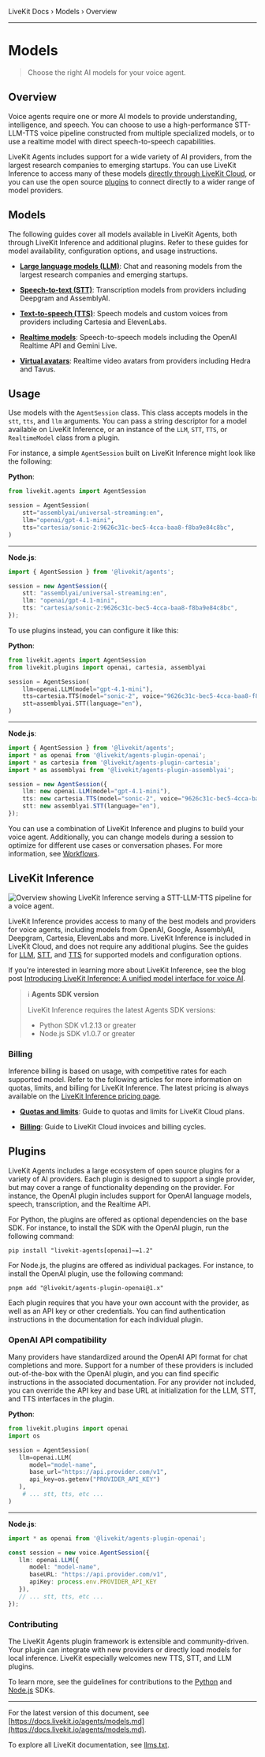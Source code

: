 LiveKit Docs › Models › Overview

---

# Models

> Choose the right AI models for your voice agent.

## Overview

Voice agents require one or more AI models to provide understanding, intelligence, and speech. You can choose to use a high-performance STT-LLM-TTS voice pipeline constructed from multiple specialized models, or to use a realtime model with direct speech-to-speech capabilities.

LiveKit Agents includes support for a wide variety of AI providers, from the largest research companies to emerging startups. You can use LiveKit Inference to access many of these models [directly through LiveKit Cloud](#inference), or you can use the open source [plugins](#plugins) to connect directly to a wider range of model providers.

## Models

The following guides cover all models available in LiveKit Agents, both through LiveKit Inference and additional plugins. Refer to these guides for model availability, configuration options, and usage instructions.

- **[Large language models (LLM)](https://docs.livekit.io/agents/models/llm.md)**: Chat and reasoning models from the largest research companies and emerging startups.

- **[Speech-to-text (STT)](https://docs.livekit.io/agents/models/stt.md)**: Transcription models from providers including Deepgram and AssemblyAI.

- **[Text-to-speech (TTS)](https://docs.livekit.io/agents/models/tts.md)**: Speech models and custom voices from providers including Cartesia and ElevenLabs.

- **[Realtime models](https://docs.livekit.io/agents/models/realtime.md)**: Speech-to-speech models including the OpenAI Realtime API and Gemini Live.

- **[Virtual avatars](https://docs.livekit.io/agents/models/avatar.md)**: Realtime video avatars from providers including Hedra and Tavus.

## Usage

Use models with the `AgentSession` class. This class accepts models in the `stt`, `tts`, and `llm` arguments. You can pass a string descriptor for a model available on LiveKit Inference, or an instance of the `LLM`, `STT`, `TTS`, or `RealtimeModel` class from a plugin.

For instance, a simple `AgentSession` built on LiveKit Inference might look like the following:

**Python**:

```python
from livekit.agents import AgentSession

session = AgentSession(
    stt="assemblyai/universal-streaming:en",
    llm="openai/gpt-4.1-mini",
    tts="cartesia/sonic-2:9626c31c-bec5-4cca-baa8-f8ba9e84c8bc",
)

```

---

**Node.js**:

```typescript
import { AgentSession } from '@livekit/agents';

session = new AgentSession({
    stt: "assemblyai/universal-streaming:en",
    llm: "openai/gpt-4.1-mini",
    tts: "cartesia/sonic-2:9626c31c-bec5-4cca-baa8-f8ba9e84c8bc",
});

```

To use plugins instead, you can configure it like this:

**Python**:

```python
from livekit.agents import AgentSession
from livekit.plugins import openai, cartesia, assemblyai

session = AgentSession(
    llm=openai.LLM(model="gpt-4.1-mini"),
    tts=cartesia.TTS(model="sonic-2", voice="9626c31c-bec5-4cca-baa8-f8ba9e84c8bc"),
    stt=assemblyai.STT(language="en"),
)

```

---

**Node.js**:

```typescript
import { AgentSession } from '@livekit/agents';
import * as openai from '@livekit/agents-plugin-openai';
import * as cartesia from '@livekit/agents-plugin-cartesia';
import * as assemblyai from '@livekit/agents-plugin-assemblyai';

session = new AgentSession({
    llm: new openai.LLM(model="gpt-4.1-mini"),
    tts: new cartesia.TTS(model="sonic-2", voice="9626c31c-bec5-4cca-baa8-f8ba9e84c8bc"),
    stt: new assemblyai.STT(language="en"),
});

```

You can use a combination of LiveKit Inference and plugins to build your voice agent. Additionally, you can change models during a session to optimize for different use cases or conversation phases. For more information, see [Workflows](https://docs.livekit.io/agents/build/workflows.md).

## LiveKit Inference

![Overview showing LiveKit Inference serving a STT-LLM-TTS pipeline for a voice agent.](/images/agents/inference.svg)

LiveKit Inference provides access to many of the best models and providers for voice agents, including models from OpenAI, Google, AssemblyAI, Deepgram, Cartesia, ElevenLabs and more. LiveKit Inference is included in LiveKit Cloud, and does not require any additional plugins. See the guides for [LLM](https://docs.livekit.io/agents/models/llm.md), [STT](https://docs.livekit.io/agents/models/stt.md), and [TTS](https://docs.livekit.io/agents/models/tts.md) for supported models and configuration options.

If you're interested in learning more about LiveKit Inference, see the blog post [Introducing LiveKit Inference: A unified model interface for voice AI](https://blog.livekit.io/introducing-livekit-inference/).

> ℹ️ **Agents SDK version**
> 
> LiveKit Inference requires the latest Agents SDK versions:
> 
> - Python SDK v1.2.13 or greater
> - Node.js SDK v1.0.7 or greater

### Billing

Inference billing is based on usage, with competitive rates for each supported model. Refer to the following articles for more information on quotas, limits, and billing for LiveKit Inference. The latest pricing is always available on the [LiveKit Inference pricing page](https://livekit.io/pricing/inference).

- **[Quotas and limits](https://docs.livekit.io/home/cloud/quotas-and-limits.md)**: Guide to quotas and limits for LiveKit Cloud plans.

- **[Billing](https://docs.livekit.io/home/cloud/billing.md)**: Guide to LiveKit Cloud invoices and billing cycles.

## Plugins

LiveKit Agents includes a large ecosystem of open source plugins for a variety of AI providers. Each plugin is designed to support a single provider, but may cover a range of functionality depending on the provider. For instance, the OpenAI plugin includes support for OpenAI language models, speech, transcription, and the Realtime API.

For Python, the plugins are offered as optional dependencies on the base SDK. For instance, to install the SDK with the OpenAI plugin, run the following command:

```shell
pip install "livekit-agents[openai]~=1.2"

```

For Node.js, the plugins are offered as individual packages. For instance, to install the OpenAI plugin, use the following command:

```shell
pnpm add "@livekit/agents-plugin-openai@1.x"

```

Each plugin requires that you have your own account with the provider, as well as an API key or other credentials. You can find authentication instructions in the documentation for each individual plugin.

### OpenAI API compatibility

Many providers have standardized around the OpenAI API format for chat completions and more. Support for a number of these providers is included out-of-the-box with the OpenAI plugin, and you can find specific instructions in the associated documentation. For any provider not included, you can override the API key and base URL at initialization for the LLM, STT, and TTS interfaces in the plugin.

**Python**:

```python
from livekit.plugins import openai
import os

session = AgentSession(
   llm=openai.LLM(
      model="model-name", 
      base_url="https://api.provider.com/v1", 
      api_key=os.getenv("PROVIDER_API_KEY")
   ),
    # ... stt, tts, etc ...
)

```

---

**Node.js**:

```typescript
import * as openai from '@livekit/agents-plugin-openai';

const session = new voice.AgentSession({
   llm: openai.LLM({ 
      model: "model-name", 
      baseURL: "https://api.provider.com/v1", 
      apiKey: process.env.PROVIDER_API_KEY
   }),
   // ... stt, tts, etc ...
});

```

### Contributing

The LiveKit Agents plugin framework is extensible and community-driven. Your plugin can integrate with new providers or directly load models for local inference. LiveKit especially welcomes new TTS, STT, and LLM plugins.

To learn more, see the guidelines for contributions to the [Python](https://github.com/livekit/agents/?tab=contributing-ov-file) and [Node.js](https://github.com/livekit/agents-js/?tab=contributing-ov-file) SDKs.

---


For the latest version of this document, see [https://docs.livekit.io/agents/models.md](https://docs.livekit.io/agents/models.md).

To explore all LiveKit documentation, see [llms.txt](https://docs.livekit.io/llms.txt).